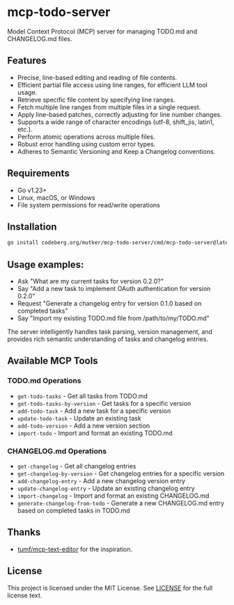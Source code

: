 # mcp-todo-server

Model Context Protocol (MCP) server for managing TODO.md and CHANGELOG.md files.

## Features

- Precise, line-based editing and reading of file contents.
- Efficient partial file access using line ranges, for efficient LLM tool usage.
- Retrieve specific file content by specifying line ranges.
- Fetch multiple line ranges from multiple files in a single request.
- Apply line-based patches, correctly adjusting for line number changes.
- Supports a wide range of character encodings (utf-8, shift_jis, latin1, etc.).
- Perform atomic operations across multiple files.
- Robust error handling using custom error types.
- Adheres to Semantic Versioning and Keep a Changelog conventions.

## Requirements

- Go v1.23+
- Linux, macOS, or Windows
- File system permissions for read/write operations

## Installation

```bash
go install codeberg.org/mutker/mcp-todo-server/cmd/mcp-todo-server@latest
```

## Usage examples:

- Ask "What are my current tasks for version 0.2.0?"
- Say "Add a new task to implement OAuth authentication for version 0.2.0"
- Request "Generate a changelog entry for version 0.1.0 based on completed tasks"
- Say "Import my existing TODO.md file from /path/to/my/TODO.md"

The server intelligently handles task parsing, version management, and provides rich semantic understanding of tasks and changelog entries.

## Available MCP Tools

### TODO.md Operations

- `get-todo-tasks` - Get all tasks from TODO.md
- `get-todo-tasks-by-version` - Get tasks for a specific version
- `add-todo-task` - Add a new task for a specific version
- `update-todo-task` - Update an existing task
- `add-todo-version` - Add a new version section
- `import-todo` - Import and format an existing TODO.md

### CHANGELOG.md Operations

- `get-changelog` - Get all changelog entries
- `get-changelog-by-version` - Get changelog entries for a specific version
- `add-changelog-entry` - Add a new changelog version entry
- `update-changelog-entry` - Update an existing changelog entry
- `import-changelog` - Import and format an existing CHANGELOG.md
- `generate-changelog-from-todo` - Generate a new CHANGELOG.md entry based on completed tasks in TODO.md

## Thanks

- [tumf/mcp-text-editor](https://github.com/tumf/mcp-text-editor) for the inspiration.

## License

This project is licensed under the MIT License. See [LICENSE](LICENSE) for the full license text.
